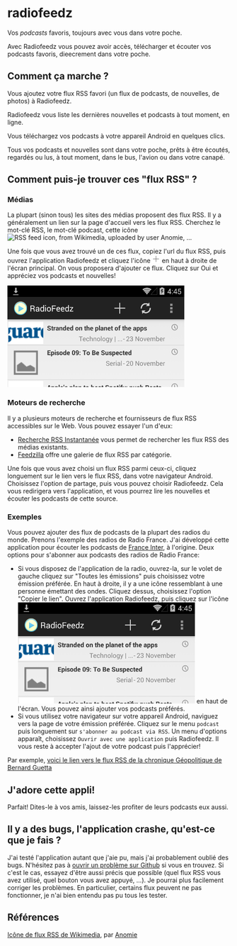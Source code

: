 radiofeedz
==========

Vos *podcasts* favoris, toujours avec vous dans votre poche.

Avec Radiofeedz vous pouvez avoir accès, télécharger et écouter vos podcasts favoris, dieecrement dans votre poche.

## Comment ça marche ?

Vous ajoutez votre flux RSS favori (un flux de podcasts, de nouvelles, de photos) à Radiofeedz.

Radiofeedz vous liste les dernières nouvelles et podcasts à tout moment, en ligne.

Vous téléchargez vos podcasts à votre appareil Android en quelques clics.

Tous vos podcasts et nouvelles sont dans votre poche, prêts à être écoutés, regardés ou lus, à tout moment, dans le bus, l'avion ou dans votre canapé.

## Comment puis-je trouver ces "flux RSS" ?

### Médias

La plupart (sinon tous) les sites des médias proposent des flux RSS. Il y a généralement un lien sur la page d'accueil vers les flux RSS. Cherchez le mot-clé RSS, le mot-clé podcast, cette icône <img alt="RSS feed icon, from Wikimedia, uploaded by user Anomie" src="https://upload.wikimedia.org/wikipedia/en/thumb/4/43/Feed-icon.svg/128px-Feed-icon.svg.png" height="30px" width="30px" />, ...

Une fois que vous avez trouvé un de ces flux, copiez l'url du flux RSS, puis ouvrez l'application Radiofeedz et cliquez l'icône <img alt="'new' icon from the Icon pack provided by Android" src="/screenshots/ic_action_new.png" height="18px" width="18px" /> en haut à droite de l'écran principal. On vous proposera d'ajouter ce flux. Cliquez sur Oui et appréciez vos podcasts et nouvelles!

<img alt="barre d'action avec l'icône '+'" src="/screenshots/actionbar.png" width="400px" />

### Moteurs de recherche

Il y a plusieurs moteurs de recherche et fournisseurs de flux RSS accessibles sur le Web. Vous pouvez essayer l'un d'eux:

- [Recherche RSS Instantanée](http://ctrlq.org/rss/) vous permet de rechercher les flux RSS des médias existants.
- [Feedzilla](http://www.feedzilla.com/gallery) offre une galerie de flux RSS par catégorie.

Une fois que vous avez choisi un flux RSS parmi ceux-ci, cliquez longuement sur le lien vers le flux RSS, dans votre navigateur Android. Choisissez l'option de partage, puis vous pouvez choisir Radiofeedz. Cela vous redirigera vers l'application, et vous pourrez lire les nouvelles et écouter les podcasts de cette source.

### Exemples

Vous pouvez ajouter des flux de podcasts de la plupart des radios du monde. Prenons l'exemple des radios de Radio France. J'ai développé cette application pour écouter les podcasts de [France Inter][fi], à l'origine. Deux options pour s'abonner aux podcasts des radios de Radio France:
- Si vous disposez de l'application de la radio, ouvrez-la, sur le volet de gauche cliquez sur "Toutes les émissions" puis choisissez votre émission préférée. En haut à droite, il y a une icône ressemblant à une personne émettant des ondes. Cliquez dessus, choisissez l'option "Copier le lien". Ouvrez l'application Radiofeedz, puis cliquez sur l'icône <img alt="barre d'action avec l'icône '+'" src="/screenshots/actionbar.png" width="400px" /> en haut de l'écran. Vous pouvez ainsi ajouter vos podcasts préférés.
- Si vous utilisez votre navigateur sur votre appareil Android, naviguez vers la page de votre émission préférée. Cliquez sur le menu `podcast` puis longuement sur `s'abonner au podcast via RSS`. Un menu d'options apparaît, choisissez `Ouvrir avec une application` puis Radiofeedz. Il vous reste à accepter l'ajout de votre podcast puis l'apprécier!

Par exemple, [voici le lien vers le flux RSS de la chronique Géopolitique de Bernard Guetta][fi-geo]

## J'adore cette appli!

Parfait! Dites-le à vos amis, laissez-les profiter de leurs podcasts eux aussi.

## Il y a des bugs, l'application crashe, qu'est-ce que je fais ?

J'ai testé l'application autant que j'aie pu, mais j'ai probablement oublié des bugs. N'hésitez pas à [ouvrir un problème sur Github][gh-issues] si vous en trouvez. Si c'est le cas, essayez d'être aussi précis que possible (quel flux RSS vous avez utilisé, quel bouton vous avez appuyé, ...). Je pourrai plus facilement corriger les problèmes. En particulier, certains flux peuvent ne pas fonctionner, je n'ai bien entendu pas pu tous les tester.

## Références

[Icône de flux RSS de Wikimedia][rss-wiki], par [Anomie][anomie-wiki]


[gh-issues]: https://github.com/vpmalley/radiofeedz/issues
[rss-icon-wiki]: https://upload.wikimedia.org/wikipedia/en/thumb/4/43/Feed-icon.svg/128px-Feed-icon.svg.png
[rss-wiki]: https://en.wikipedia.org/wiki/File:Feed-icon.svg
[anomie-wiki]: https://en.wikipedia.org/wiki/User:Anomie
[fi]: http://www.franceinter.fr
[fi-geo]: http://radiofrance-podcast.net/podcast09/rss_10009.xml
[serial]: http://serialpodcast.org/
[serial-rss]: http://feeds.serialpodcast.org/serialpodcast

